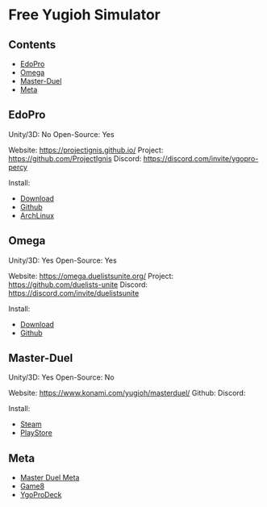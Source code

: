 # Free Yugioh Simulator

## Contents
- [EdoPro](#edopro)
- [Omega](#omega)
- [Master-Duel](#master-duel)
- [Meta](#meta)

## EdoPro

Unity/3D: No
Open-Source: Yes

Website: https://projectignis.github.io/
Project: https://github.com/ProjectIgnis
Discord: https://discord.com/invite/ygopro-percy

Install:
- [Download](https://projectignis.github.io/download.html)
- [Github](https://github.com/ProjectIgnis/edopro-assets/releases)
- [ArchLinux](https://aur.archlinux.org/packages/edopro-bin)

## Omega

Unity/3D: Yes
Open-Source: Yes

Website: https://omega.duelistsunite.org/
Project: https://github.com/duelists-unite
Discord: https://discord.com/invite/duelistsunite

Install:
- [Download](https://omega.duelistsunite.org/)
- [Github](https://github.com/duelists-unite/omega-releases/releases/)

## Master-Duel

Unity/3D: Yes
Open-Source: No

Website: https://www.konami.com/yugioh/masterduel/
Github:
Discord:

Install:
- [Steam](https://store.steampowered.com/app/1449850/YuGiOh_Master_Duel/)
- [PlayStore](https://play.google.com/store/apps/details?id=jp.konami.masterduel)

## Meta
- [Master Duel Meta](https://www.masterduelmeta.com/)
- [Game8](https://game8.co/games/Yu-Gi-Oh-Master-Duel/)
- [YgoProDeck](https://ygoprodeck.com/)

